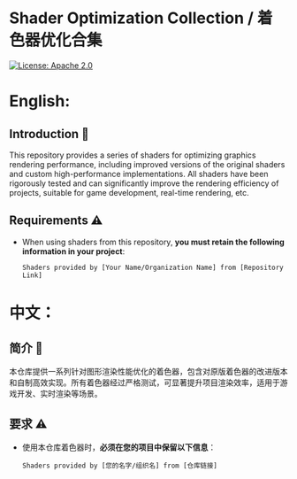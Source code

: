 # Shader Optimization Collection / 着色器优化合集

[![License: Apache 2.0](https://www.apache.org/img/asf-estd-1999-logo.jpg)](https://www.apache.org/licenses/LICENSE-2.0.html)

# English:
## Introduction 📖
This repository provides a series of shaders for optimizing graphics rendering performance, including improved versions of the original shaders and custom high-performance implementations. All shaders have been rigorously tested and can significantly improve the rendering efficiency of projects, suitable for game development, real-time rendering, etc.

## Requirements ⚠️
- When using shaders from this repository, **you must retain the following information in your project**:
  ```text
  Shaders provided by [Your Name/Organization Name] from [Repository Link]

# 中文：

## 简介 📖
本仓库提供一系列针对图形渲染性能优化的着色器，包含对原版着色器的改进版本和自制高效实现。所有着色器经过严格测试，可显著提升项目渲染效率，适用于游戏开发、实时渲染等场景。

## 要求 ⚠️
- 使用本仓库着色器时，**必须在您的项目中保留以下信息**：
  ```text
  Shaders provided by [您的名字/组织名] from [仓库链接]